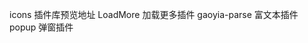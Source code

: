 icons 插件库预览地址 [](https://uniapp.dcloud.io/h5/pages/extUI/icons/icons)
LoadMore 加载更多插件
gaoyia-parse 富文本插件 [](https://github.com/gaoyia/parse)
popup 弹窗插件